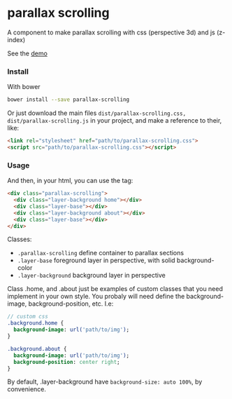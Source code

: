 # parallax scrolling

A component to make parallax scrolling with css (perspective 3d) and js (z-index)

See the [demo](http://codepen.io/darlanmendonca/full/NRNvRZ/)

### Install

With bower

```sh
bower install --save parallax-scrolling
```

Or just download the main files ```dist/parallax-scrolling.css, dist/parallax-scrolling.js``` in your project, and make a reference to their, like:

```html
<link rel="stylesheet" href="path/to/parallax-scrolling.css">
<script src="path/to/parallax-scrolling.css"></script>
```

### Usage

And then, in your html, you can use the tag:

```html
<div class="parallax-scrolling">
  <div class="layer-background home"></div>
  <div class="layer-base"></div>
  <div class="layer-background about"></div>
  <div class="layer-base"></div>
</div>
```

Classes:

- ```.parallax-scrolling``` define container to parallax sections
- ```.layer-base``` foreground layer in perspective, with solid background-color
- ```.layer-background``` background layer in perspective

Class .home, and .about just be examples of custom classes that you need implement in your own style. You probaly will need define the background-image, background-position, etc. I.e:

```sass
// custom css
.background.home {
  background-image: url('path/to/img');
}

.background.about {
  background-image: url('path/to/img');
  background-position: center right;
}
```

By default, .layer-background have ```background-size: auto 100%```, by convenience.


